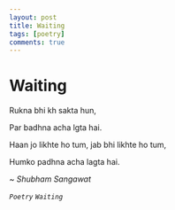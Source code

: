 ```yaml
---
layout: post
title: Waiting
tags: [poetry]
comments: true
---
```


# Waiting

Rukna bhi kh sakta hun,

Par badhna acha lgta hai.

Haan jo likhte ho tum, jab bhi likhte ho tum,

Humko padhna acha lagta hai.

*~ Shubham Sangawat*

*`Poetry`* *`Waiting`* 